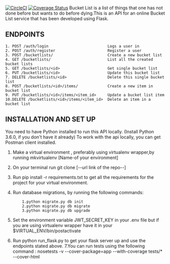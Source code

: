 [![CircleCI](https://circleci.com/gh/karendi/BucketListApi/tree/develop.svg?style=svg)](https://circleci.com/gh/karendi/BucketListApi/tree/develop)
[![Coverage Status](https://coveralls.io/repos/github/karendi/BucketListApi/badge.svg?branch=master)](https://coveralls.io/github/karendi/BucketListApi?branch=master)
Bucket List is a list of things that one has not done before but wants to do before dying.This is
an API for an online Bucket List service that has been developed using Flask.


ENDPOINTS
------------------------------------------------------------------------------
    1. POST /auth/login                          Logs a user in
    2. POST /auth/register                       Register a user
    3. POST /bucketlists/                        Create a new bucket list
    4. GET /bucketlists/                         List all the created bucket lists
    5. GET /bucketlists/<id>                     Get single bucket list
    6. PUT /bucketlists/<id>                     Update this bucket list
    7. DELETE /bucketlists/<id>                  Delete this single bucket list
    8. POST /bucketlists/<id>/items/             Create a new item in bucket list
    9. PUT /bucketlists/<id>/items/<item_id>     Update a bucket list item
    10.DELETE /bucketlists/<id>/items/<item_id>  Delete an item in a bucket list


INSTALLATION AND SET UP
----------------------------------------------------------------------------------

You need to have Python installed to run this API locally.
(Install Python 3.6.0, if you don't have it already)
To work with the api locally, you can get Postman client installed.

1. Make a virtual environment , preferably using virtualenv wrapper,by running mkvirtualenv [Name-of your environment]
2. On your terminal run git clone [--url link of the repo--]
3. Run pip install -r requirements.txt to get all the requirements for the project for your virtual environment.
4. Run database migrations, by running the following commands:

           1.python migrate.py db init
           2.python migrate.py db migrate
           3.python migrate.py db upgrade

5. Set the environment variable JWT_SECRET_KEY in your .env file but if you are using virtualenv wrapper have it in your
$VIRTUAL_ENV/bin/postactivate
6. Run python run_flask.py to get your flask server up and use the endpoints stated above.
7.You can run tests using the following command : nosetests -v --cover-package=app  --with-coverage tests/* --cover-html
